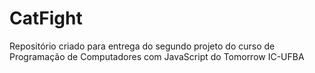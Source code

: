 # CatFight
Repositório criado para entrega do segundo projeto do curso de Programação de Computadores com JavaScript do Tomorrow IC-UFBA
